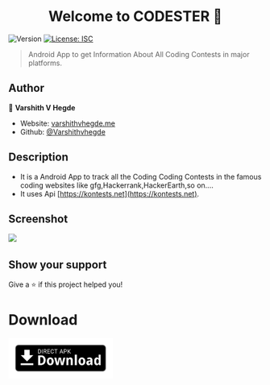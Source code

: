 
<h1 align="center">Welcome to CODESTER 👋</h1>
<p>
  <img alt="Version" src="https://img.shields.io/badge/version-1.0.0-blue.svg?cacheSeconds=2592000" />
  <a href="#" target="_blank">
    <img alt="License: ISC" src="https://img.shields.io/badge/License-ISC-yellow.svg" />
  </a>
</p>

> Android App to get Information About All Coding Contests in major platforms.


## Author

👤 **Varshith V Hegde**

* Website: [varshithvhegde.me](https://Varshithvhegde.github.io)
* Github: [@Varshithvhegde](https://github.com/Varshithvhegde)
## Description
- It is a Android App to track all the Coding Coding Contests in the famous coding websites like gfg,Hackerrank,HackerEarth,so on....
- It uses Api [https://kontests.net](https://kontests.net).

## Screenshot

<img src="https://user-images.githubusercontent.com/80502833/181905078-fd360307-4206-46d1-b54c-991b9ab9e234.jpg" width=300px/>

## Show your support

Give a ⭐️ if this project helped you!
# Download
[<img src="https://raw.githubusercontent.com/Varshithvhegde/Scan_Me/master/direct-apk-download.png"
      alt="Direct apk download"
      height="80">](https://github.com/Varshithvhegde/Codester/releases/download/v1.0.0/app-debug.apk) 
